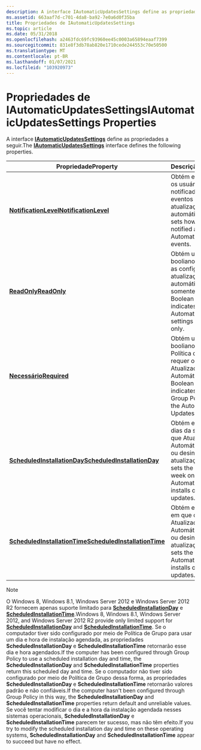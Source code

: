```yaml
---
description: A interface IAutomaticUpdatesSettings define as propriedades a seguir.
ms.assetid: 663aaf7d-c701-4da8-ba92-7e0a6d0f35ba
title: Propriedades de IAutomaticUpdatesSettings
ms.topic: article
ms.date: 05/31/2018
ms.openlocfilehash: a2463fdc69fc93960ee45c0003a65894eaaf7399
ms.sourcegitcommit: 831e8f3db78ab820e1710cede244553c70e50500
ms.translationtype: MT
ms.contentlocale: pt-BR
ms.lasthandoff: 01/07/2021
ms.locfileid: "103920973"
---
```

# <a name="iautomaticupdatessettings-properties"></a><span data-ttu-id="14d3a-103">Propriedades de IAutomaticUpdatesSettings</span><span class="sxs-lookup"><span data-stu-id="14d3a-103">IAutomaticUpdatesSettings Properties</span></span>

<span data-ttu-id="14d3a-104">A interface [**IAutomaticUpdatesSettings**](/windows/desktop/api/Wuapi/nn-wuapi-iautomaticupdatessettings) define as propriedades a seguir.</span><span class="sxs-lookup"><span data-stu-id="14d3a-104">The [**IAutomaticUpdatesSettings**](/windows/desktop/api/Wuapi/nn-wuapi-iautomaticupdatessettings) interface defines the following properties.</span></span>



| <span data-ttu-id="14d3a-105">Propriedade</span><span class="sxs-lookup"><span data-stu-id="14d3a-105">Property</span></span>                                                                                 | <span data-ttu-id="14d3a-106">Descrição</span><span class="sxs-lookup"><span data-stu-id="14d3a-106">Description</span></span>                                                                                      |
|------------------------------------------------------------------------------------------|--------------------------------------------------------------------------------------------------|
| [<span data-ttu-id="14d3a-107">**NotificationLevel**</span><span class="sxs-lookup"><span data-stu-id="14d3a-107">**NotificationLevel**</span></span>](/windows/desktop/api/Wuapi/nf-wuapi-iautomaticupdatessettings-get_notificationlevel)                 | <span data-ttu-id="14d3a-108">Obtém e define como os usuários são notificados sobre eventos de atualização automática.</span><span class="sxs-lookup"><span data-stu-id="14d3a-108">Gets and sets how users are notified about Automatic Update events.</span></span>                              |
| [<span data-ttu-id="14d3a-109">**ReadOnly**</span><span class="sxs-lookup"><span data-stu-id="14d3a-109">**ReadOnly**</span></span>](/windows/desktop/api/Wuapi/nf-wuapi-iautomaticupdatessettings-get_readonly)                                   | <span data-ttu-id="14d3a-110">Obtém um valor booliano que indica se as configurações de atualização automática são somente leitura.</span><span class="sxs-lookup"><span data-stu-id="14d3a-110">Gets a Boolean value that indicates whether the Automatic Update settings are read-only.</span></span>         |
| [<span data-ttu-id="14d3a-111">**Necessário**</span><span class="sxs-lookup"><span data-stu-id="14d3a-111">**Required**</span></span>](/windows/desktop/api/Wuapi/nf-wuapi-iautomaticupdatessettings-get_required)                                   | <span data-ttu-id="14d3a-112">Obtém um valor booliano que indica se Política de Grupo requer o serviço Atualizações Automáticas.</span><span class="sxs-lookup"><span data-stu-id="14d3a-112">Gets a Boolean value that indicates whether Group Policy requires the Automatic Updates service.</span></span> |
| [<span data-ttu-id="14d3a-113">**ScheduledInstallationDay**</span><span class="sxs-lookup"><span data-stu-id="14d3a-113">**ScheduledInstallationDay**</span></span>](/windows/desktop/api/Wuapi/nf-wuapi-iautomaticupdatessettings-get_scheduledinstallationday)   | <span data-ttu-id="14d3a-114">Obtém e define os dias da semana em que Atualizações Automáticas instala ou desinstala atualizações.</span><span class="sxs-lookup"><span data-stu-id="14d3a-114">Gets and sets the days of the week on which Automatic Updates installs or uninstalls updates.</span></span>    |
| [<span data-ttu-id="14d3a-115">**ScheduledInstallationTime**</span><span class="sxs-lookup"><span data-stu-id="14d3a-115">**ScheduledInstallationTime**</span></span>](/windows/desktop/api/Wuapi/nf-wuapi-iautomaticupdatessettings-get_scheduledinstallationtime) | <span data-ttu-id="14d3a-116">Obtém e define a hora em que o Atualizações Automáticas instala ou desinstala atualizações.</span><span class="sxs-lookup"><span data-stu-id="14d3a-116">Gets and sets the time at which Automatic Updates installs or uninstalls updates.</span></span>                |



 

> [!Note]  
> <span data-ttu-id="14d3a-117">O Windows 8, Windows 8.1, Windows Server 2012 e Windows Server 2012 R2 fornecem apenas suporte limitado para [**ScheduledInstallationDay**](/windows/desktop/api/Wuapi/nf-wuapi-iautomaticupdatessettings-get_scheduledinstallationday) e [**ScheduledInstallationTime**](/windows/desktop/api/Wuapi/nf-wuapi-iautomaticupdatessettings-get_scheduledinstallationtime).</span><span class="sxs-lookup"><span data-stu-id="14d3a-117">Windows 8, Windows 8.1, Windows Server 2012, and Windows Server 2012 R2 provide only limited support for [**ScheduledInstallationDay**](/windows/desktop/api/Wuapi/nf-wuapi-iautomaticupdatessettings-get_scheduledinstallationday) and [**ScheduledInstallationTime**](/windows/desktop/api/Wuapi/nf-wuapi-iautomaticupdatessettings-get_scheduledinstallationtime).</span></span> <span data-ttu-id="14d3a-118">Se o computador tiver sido configurado por meio de Política de Grupo para usar um dia e hora de instalação agendada, as propriedades **ScheduledInstallationDay** e **ScheduledInstallationTime** retornarão esse dia e hora agendados.</span><span class="sxs-lookup"><span data-stu-id="14d3a-118">If the computer has been configured through Group Policy to use a scheduled installation day and time, the **ScheduledInstallationDay** and **ScheduledInstallationTime** properties return this scheduled day and time.</span></span> <span data-ttu-id="14d3a-119">Se o computador não tiver sido configurado por meio de Política de Grupo dessa forma, as propriedades **ScheduledInstallationDay** e **ScheduledInstallationTime** retornarão valores padrão e não confiáveis.</span><span class="sxs-lookup"><span data-stu-id="14d3a-119">If the computer hasn't been configured through Group Policy in this way, the **ScheduledInstallationDay** and **ScheduledInstallationTime** properties return default and unreliable values.</span></span> <span data-ttu-id="14d3a-120">Se você tentar modificar o dia e a hora da instalação agendada nesses sistemas operacionais, **ScheduledInstallationDay** e **ScheduledInstallationTime** parecem ter sucesso, mas não têm efeito.</span><span class="sxs-lookup"><span data-stu-id="14d3a-120">If you try to modify the scheduled installation day and time on these operating systems, **ScheduledInstallationDay** and **ScheduledInstallationTime** appear to succeed but have no effect.</span></span>

 

 

 



